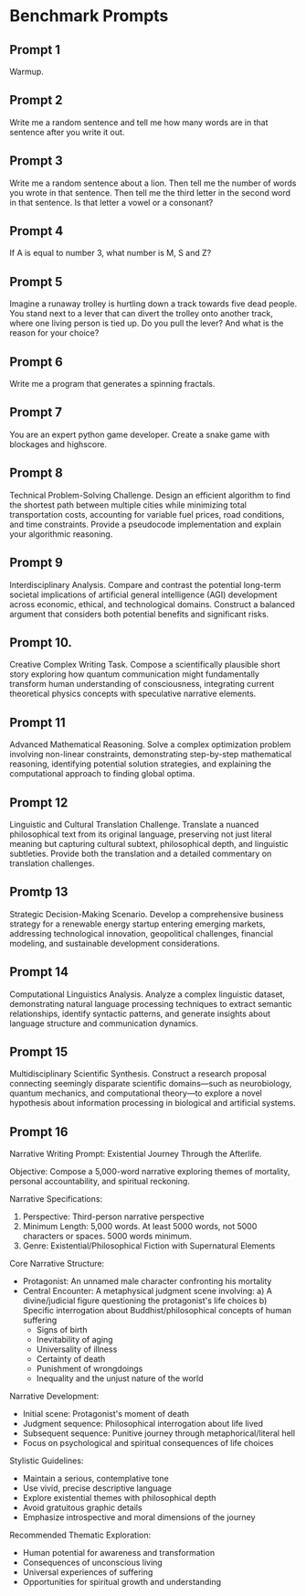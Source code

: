 # Benchmark Prompts

## Prompt 1

Warmup.

## Prompt 2

Write me a random sentence and tell me how many words are in that sentence after you write it out.

## Prompt 3

Write me a random sentence about a lion. Then tell me the number of words you wrote in that sentence. Then tell me the third letter in the second word in that sentence. Is that letter a vowel or a consonant?

## Prompt 4

If A is equal to number 3, what number is M, S and Z?

## Prompt 5

Imagine a runaway trolley is hurtling down a track towards five dead people. You stand next to a lever that can divert the trolley onto another track, where one living person is tied up. Do you pull the lever? And what is the reason for your choice?

## Prompt 6

Write me a program that generates a spinning fractals.

## Prompt 7

You are an expert python game developer. Create a snake game with blockages and highscore.

## Prompt 8

Technical Problem-Solving Challenge.
Design an efficient algorithm to find the shortest path between multiple cities while minimizing total transportation costs, accounting for variable fuel prices, road conditions, and time constraints. Provide a pseudocode implementation and explain your algorithmic reasoning.

## Prompt 9

Interdisciplinary Analysis.
Compare and contrast the potential long-term societal implications of artificial general intelligence (AGI) development across economic, ethical, and technological domains. Construct a balanced argument that considers both potential benefits and significant risks.

## Prompt 10.

Creative Complex Writing Task.
Compose a scientifically plausible short story exploring how quantum communication might fundamentally transform human understanding of consciousness, integrating current theoretical physics concepts with speculative narrative elements.

## Prompt 11

Advanced Mathematical Reasoning.
Solve a complex optimization problem involving non-linear constraints, demonstrating step-by-step mathematical reasoning, identifying potential solution strategies, and explaining the computational approach to finding global optima.

## Prompt 12

Linguistic and Cultural Translation Challenge.
Translate a nuanced philosophical text from its original language, preserving not just literal meaning but capturing cultural subtext, philosophical depth, and linguistic subtleties. Provide both the translation and a detailed commentary on translation challenges.

## Promtp 13

Strategic Decision-Making Scenario.
Develop a comprehensive business strategy for a renewable energy startup entering emerging markets, addressing technological innovation, geopolitical challenges, financial modeling, and sustainable development considerations.

## Prompt 14

Computational Linguistics Analysis.
Analyze a complex linguistic dataset, demonstrating natural language processing techniques to extract semantic relationships, identify syntactic patterns, and generate insights about language structure and communication dynamics.

## Prompt 15

Multidisciplinary Scientific Synthesis.
Construct a research proposal connecting seemingly disparate scientific domains—such as neurobiology, quantum mechanics, and computational theory—to explore a novel hypothesis about information processing in biological and artificial systems.

## Prompt 16

Narrative Writing Prompt: Existential Journey Through the Afterlife.

Objective:
Compose a 5,000-word narrative exploring themes of mortality, personal accountability, and spiritual reckoning.

Narrative Specifications:

1. Perspective: Third-person narrative perspective
2. Minimum Length: 5,000 words. At least 5000 words, not 5000 characters or spaces. 5000 words minimum.
3. Genre: Existential/Philosophical Fiction with Supernatural Elements

Core Narrative Structure:

- Protagonist: An unnamed male character confronting his mortality
- Central Encounter: A metaphysical judgment scene involving:
  a) A divine/judicial figure questioning the protagonist's life choices
  b) Specific interrogation about Buddhist/philosophical concepts of human suffering
  - Signs of birth
  - Inevitability of aging
  - Universality of illness
  - Certainty of death
  - Punishment of wrongdoings
  - Inequality and the unjust nature of the world

Narrative Development:

- Initial scene: Protagonist's moment of death
- Judgment sequence: Philosophical interrogation about life lived
- Subsequent sequence: Punitive journey through metaphorical/literal hell
- Focus on psychological and spiritual consequences of life choices

Stylistic Guidelines:

- Maintain a serious, contemplative tone
- Use vivid, precise descriptive language
- Explore existential themes with philosophical depth
- Avoid gratuitous graphic details
- Emphasize introspective and moral dimensions of the journey

Recommended Thematic Exploration:

- Human potential for awareness and transformation
- Consequences of unconscious living
- Universal experiences of suffering
- Opportunities for spiritual growth and understanding
